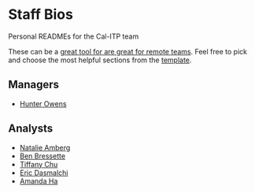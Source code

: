 # Staff Bios
Personal READMEs for the Cal-ITP team

These can be a [great tool for  are great for remote teams](https://18f.gsa.gov/2020/03/05/readmes-for-you-and-me/). Feel free to pick and choose the most helpful sections from the [template](./template.md).

## Managers
* [Hunter Owens](./caltrans/benefits-delivery-decision-transformation/hunter_owens.md)

## Analysts
* [Natalie Amberg](./caltrans/benefits-delivery-decision-transformation/natalie_amberg.md)
* [Ben Bressette](./caltrans/benefits-delivery-decision-transformation/ben_bressette.md)
* [Tiffany Chu](./caltrans/benefits-delivery-decision-transformation/tiffany_chu.md)
* [Eric Dasmalchi](./caltrans/benefits-delivery-decision-transformation/eric_dasmalchi.md)
* [Amanda Ha](./caltrans/benefits-delivery-decision-transformation/amanda_ha.md)
